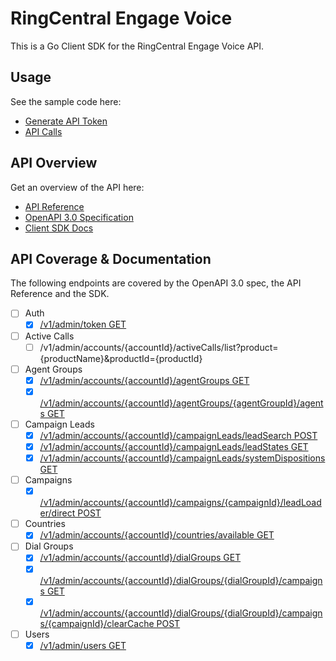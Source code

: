 # RingCentral Engage Voice

This is a Go Client SDK for the RingCentral Engage Voice API.

## Usage

See the sample code here:

* [Generate API Token](v1examples/generate_api_token/main.go)
* [API Calls](https://github.com/grokify/go-ringcentral/blob/master/engagevoice/v1examples/get_simple/main.go)

## API Overview

Get an overview of the API here:

* [API Reference](https://grokify.github.io/go-ringcentral/engagevoice/)
* [OpenAPI 3.0 Specification](https://raw.githubusercontent.com/grokify/go-ringcentral/master/codegen/specs-engagevoice_v3.0.0.json)
* [Client SDK Docs](https://github.com/grokify/go-ringcentral/blob/master/engagevoice/v1/README.md)

## API Coverage & Documentation

The following endpoints are covered by the OpenAPI 3.0 spec, the API Reference and the SDK.

- [ ] Auth
  - [x] [/v1/admin/token GET](v1/docs/AuthApi.md#gettokens)

- [ ] Active Calls
  - [ ] /v1/admin/accounts/{accountId}/activeCalls/list?product={productName}&productId={productId} 

- [ ] Agent Groups
  - [x] [/v1/admin/accounts/{accountId}/agentGroups GET](v1/docs/AgentsApi.md#getagentgroups)
  - [x] [/v1/admin/accounts/{accountId}/agentGroups/{agentGroupId}/agents GET](v1/docs/AgentsApi.md#getagents)

- [ ] Campaign Leads
  - [x] [/v1/admin/accounts/{accountId}/campaignLeads/leadSearch POST](v1/docs/CampaignLeadsApi.md#searchcampaignleads)
  - [x] [/v1/admin/accounts/{accountId}/campaignLeads/leadStates GET](v1/docs/CampaignLeadsApi.md#getcampaignleadstates)
  - [x] [/v1/admin/accounts/{accountId}/campaignLeads/systemDispositions GET](v1/docs/CampaignLeadsApi.md#getsystemdispositions)

- [ ] Campaigns
  - [x] [/v1/admin/accounts/{accountId}/campaigns/{campaignId}/leadLoader/direct POST](v1/docs/CampaignsApi.md#uploadleads)

- [ ] Countries
  - [x] [/v1/admin/accounts/{accountId}/countries/available GET](v1/docs/CountriesApi.md#getavailablecountries)

- [ ] Dial Groups
  - [x] [/v1/admin/accounts/{accountId}/dialGroups GET](v1/docs/DialGroupsApi.md#getdialgroups)
  - [x] [/v1/admin/accounts/{accountId}/dialGroups/{dialGroupId}/campaigns GET](v1/docs/DialGroupsApi.md#getdialgroupcampaigns)
  - [x] [/v1/admin/accounts/{accountId}/dialGroups/{dialGroupId}/campaigns/{campaignId}/clearCache POST](v1/docs/DialGroupsApi.md#clearcampaigncache)

- [ ] Users
  - [x] [/v1/admin/users GET](v1/docs/UsersApi.md#getusers)
